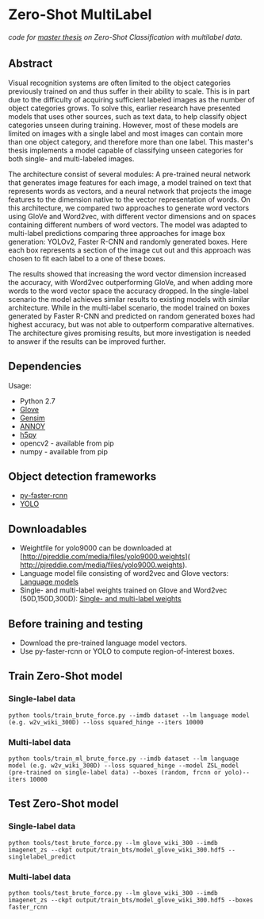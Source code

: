 # Zero-Shot MultiLabel
###### code for [master thesis]() on Zero-Shot Classification with multilabel data.

## Abstract
Visual recognition systems are often limited to the object categories previously trained on and thus suffer in their ability to scale. This is in part due to the difficulty of acquiring sufficient labeled images as the number of object categories grows. To solve this, earlier research have presented models that uses other sources, such as text data, to help classify object categories unseen during training. However, most of these models are limited on images with a single label and most images can contain more than one object category, and therefore more than one label. This master's thesis implements a model capable of classifying unseen categories for both single- and multi-labeled images. 

The architecture consist of several modules: A pre-trained neural network that generates image features for each image, a model trained on text that represents words as vectors, and a neural network that projects the image features to the dimension native to the vector representation of words. On this architecture, we compared two approaches to generate word vectors using GloVe and Word2vec, with different vector dimensions and on spaces containing different numbers of word vectors. The model was adapted to multi-label predictions comparing three approaches for image box generation: YOLOv2, Faster R-CNN and randomly generated boxes. Here each box represents a section of the image cut out and this approach was chosen to fit each label to a one of these boxes. 

The results showed that increasing the word vector dimension increased the accuracy, with Word2vec outperforming GloVe, and when adding more words to the word vector space the accuracy dropped. In the single-label scenario the model achieves similar results to existing models with similar architecture. While in the multi-label scenario, the model trained on boxes generated by Faster R-CNN and predicted on random generated boxes had highest accuracy, but was not able to outperform comparative alternatives. The architecture gives promising results, but more investigation is needed to answer if the results can be improved further.

## Dependencies 
Usage:
- Python 2.7
- [Glove](https://nlp.stanford.edu/projects/glove/)
- [Gensim](https://radimrehurek.com/gensim/)
- [ANNOY](https://github.com/spotify/annoy)
- [h5py](http://www.h5py.org/)
- opencv2 - available from pip
- numpy - available from pip

## Object detection frameworks
- [py-faster-rcnn](https://github.com/rbgirshick/py-faster-rcnn)
- [YOLO](https://github.com/philipperemy/yolo-9000)


## Downloadables
- Weightfile for yolo9000 can be downloaded at  [http://pjreddie.com/media/files/yolo9000.weights]( http://pjreddie.com/media/files/yolo9000.weights).
- Language model file consisting of word2vec and Glove vectors: [Language models](https://mega.nz/#!GZ0xWSZQ!NEe8ck_KvOHB03t7vlePbJNtXy3vvQAREqwTV59afVk)
- Single- and multi-label weights trained on Glove and Word2vec (50D,150D,300D): [Single- and multi-label weights](https://drive.google.com/open?id=0B3B4Y0zc2AQEbnlTNXZhTDlGak0)

## Before training and testing
- Download the pre-trained language model vectors.
- Use py-faster-rcnn or YOLO to compute region-of-interest boxes.

## Train Zero-Shot model
### Single-label data
```
python tools/train_brute_force.py --imdb dataset --lm language model (e.g. w2v_wiki_300D) --loss squared_hinge --iters 10000
```
### Multi-label data
```
python tools/train_ml_brute_force.py --imdb dataset --lm language model (e.g. w2v_wiki_300D) --loss squared_hinge --model ZSL_model (pre-trained on single-label data) --boxes (random, frcnn or yolo)--iters 10000
```

## Test Zero-Shot model
### Single-label data
```
python tools/test_brute_force.py --lm glove_wiki_300 --imdb imagenet_zs --ckpt output/train_bts/model_glove_wiki_300.hdf5 --singlelabel_predict
```
### Multi-label data
```
python tools/test_brute_force.py --lm glove_wiki_300 --imdb imagenet_zs --ckpt output/train_bts/model_glove_wiki_300.hdf5 --boxes faster_rcnn
```

